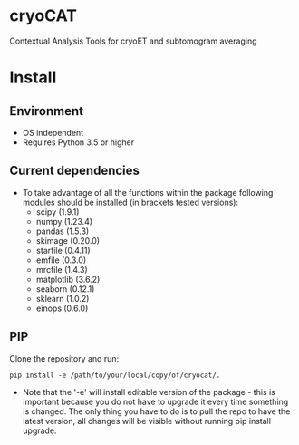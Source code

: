 # cryoCAT
Contextual Analysis Tools for cryoET and subtomogram averaging

# Install

## Environment
* OS independent
* Requires Python 3.5 or higher

## Current dependencies
* To take advantage of all the functions within the package following modules should be installed (in brackets tested versions):
    * scipy (1.9.1)
    * numpy (1.23.4)
    * pandas (1.5.3)
    * skimage (0.20.0)
    * starfile (0.4.11)
    * emfile (0.3.0)
    * mrcfile (1.4.3)
    * matplotlib (3.6.2)
    * seaborn (0.12.1)
    * sklearn (1.0.2)
    * einops (0.6.0)

## PIP

Clone the repository and run:

```
pip install -e /path/to/your/local/copy/of/cryocat/.
```

* Note that the '-e' will install editable version of the package - this is important because you do not have to upgrade it every time something is changed. The only thing you have to do is to pull the repo to have the latest version, all changes will be visible without running pip install upgrade.


